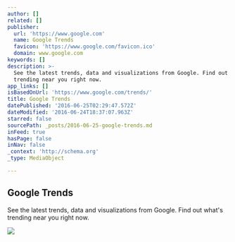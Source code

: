 ```yaml
---
author: []
related: []
publisher:
  url: 'https://www.google.com'
  name: Google Trends
  favicon: 'https://www.google.com/favicon.ico'
  domain: www.google.com
keywords: []
description: >-
  See the latest trends, data and visualizations from Google. Find out what's
  trending near you right now.
app_links: []
isBasedOnUrl: 'https://www.google.com/trends/'
title: Google Trends
datePublished: '2016-06-25T02:29:47.572Z'
dateModified: '2016-06-24T18:37:07.963Z'
starred: false
sourcePath: _posts/2016-06-25-google-trends.md
inFeed: true
hasPage: false
inNav: false
_context: 'http://schema.org'
_type: MediaObject

---
```

<article style=""><h1>Google Trends</h1><p>See the latest trends, data and visualizations from Google. Find out what's trending near you right now.</p><img src="https://gstatic.com/images/branding/googleg/1x/googleg_standard_color_128dp.png" /></article>